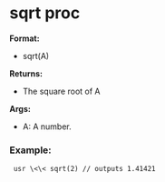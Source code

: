 # sqrt proc
**Format:**
+   sqrt(A)
<!-- -->
**Returns:**
+   The square root of A
<!-- -->
**Args:**
+   A: A number.
### Example:

```
 usr \<\< sqrt(2) // outputs 1.41421 
```
